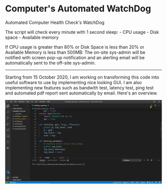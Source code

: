 # Computer's Automated WatchDog
Automated Computer Health Check's WatchDog 


The script will check every minute with 1 second sleep: - CPU usage
                                                        - Disk space
                                                        - Available memory
                                    
If CPU usage is greater than 80% or Disk Space is less than 20% or Available Memory is less than 500MB: The on-site sys-admin will be notified with screen pop-up notification and an alerting email will be automatically sent to the off-site sys-admin.


-----------------------------------------------------------------------------------------------------------------------------------------------------------------------------------

Starting from 15 October 2020, I am working on transforming this code into useful software to use by implementing nice looking GUI. I am also implementing new features such as bandwith test, latency test, ping test and automated pdf report sent automatically by email. Here's an overview.


![system watchdog.gif](https://github.com/IT-Support-L2/Computer-s-Automated-WatchDog/blob/master/system%20watchdog.gif)




